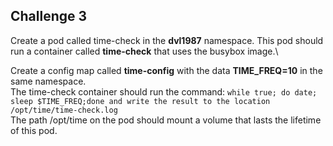 ## Challenge 3

Create a pod called time-check in the **dvl1987** namespace. This pod should run a container called **time-check** that uses the busybox image.\

Create a config map called **time-config** with the data **TIME_FREQ=10** in the same namespace.\
The time-check container should run the command: ```while true; do date; sleep $TIME_FREQ;done and write the result to the location /opt/time/time-check.log```\
The path /opt/time on the pod should mount a volume that lasts the lifetime of this pod.